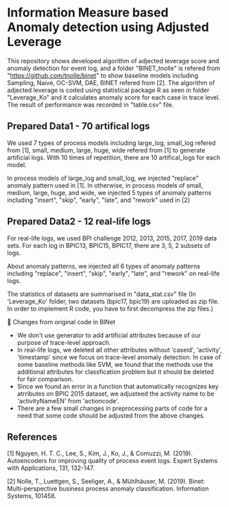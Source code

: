 # Information Measure based Anomaly detection using Adjusted Leverage
This repository shows developed algorithm of adjected leverage score and anomaly detection for event log, and a folder "BINET_tnolle" is refered from "https://github.com/tnolle/binet" to show baseline models including Sampling, Naive, OC-SVM, DAE, BINET refered from [2].
The algorithm of adjected leverage is coded using statistical package R as seen in folder "Leverage_Ko" and it calculates anomaly score for each case in trace level. 
The result of performance was recorded in "table.csv" file.


## Prepared Data1 - 70 artifical logs
We used 7 types of process models including large_log, small_log refered from [1], small, medium, large, huge, wide refered from [1] to generate artificial logs. With 10 times of repetition, there are 10 artifical_logs for each model.  

In process models of large_log and small_log, we injected "replace" anomaly pattern used in [1]. In otherwise, in process models of small, medium, large, huge, and wide, we injected 5 types of anomaly patterns including "insert", "skip", "early", "late", and "rework" used in [2]

## Prepared Data2 - 12 real-life logs
For real-life logs, we used BPI challenge 2012, 2013, 2015, 2017, 2019 data sets. For each log in BPIC13, BPIC15, BPIC17, there are 3, 5, 2 subsets of logs. 

About anomaly patterns, we injected all 6 types of anomaly patterns including "replace", "insert", "skip", "early", "late", and "rework" on real-life logs.

The statistics of datasets are summarised in "data_stat.csv" file
(In 'Leverage_Ko' folder, two datasets (bpic17, bpic19) are uploaded as zip file. In order to implement R code, you have to first decompress the zip files.)

&#x1F53A; Changes from original code in BINet
- We don't use generator to add artificial attributes because of our purpose of trace-level approach.
- In real-life logs, we deleted all other attributes without 'caseid', 'activity', 'timestamp' since we focus on trace-level anomaly detection. In case of some baseline methods like SVM, we found that the methods use the additional attributes for classfication problem but it should be deleted for fair comparison.
- Since we found an error in a function that automatically recognizes key atrributes on BPIC 2015 dataset, we adjusteed the activity name to be 'activityNameEN' from 'actioncode'.   
- There are a few small changes in preprocessing parts of code for a need that some code should be adjusted from the above changes.


## References
[1] Nguyen, H. T. C., Lee, S., Kim, J., Ko, J., & Comuzzi, M. (2019). Autoencoders for improving quality of process event logs. Expert Systems with Applications, 131, 132-147.

[2] Nolle, T., Luettgen, S., Seeliger, A., & Mühlhäuser, M. (2019). Binet: Multi-perspective business process anomaly classification. Information Systems, 101458.









